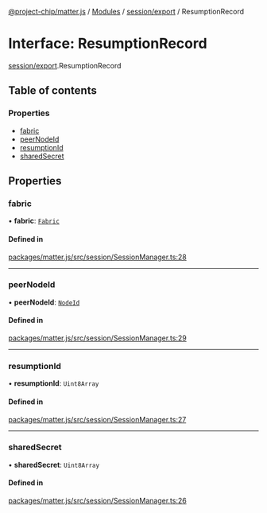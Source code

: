 [@project-chip/matter.js](../README.md) / [Modules](../modules.md) / [session/export](../modules/session_export.md) / ResumptionRecord

# Interface: ResumptionRecord

[session/export](../modules/session_export.md).ResumptionRecord

## Table of contents

### Properties

- [fabric](session_export.ResumptionRecord.md#fabric)
- [peerNodeId](session_export.ResumptionRecord.md#peernodeid)
- [resumptionId](session_export.ResumptionRecord.md#resumptionid)
- [sharedSecret](session_export.ResumptionRecord.md#sharedsecret)

## Properties

### fabric

• **fabric**: [`Fabric`](../classes/fabric_export.Fabric.md)

#### Defined in

[packages/matter.js/src/session/SessionManager.ts:28](https://github.com/project-chip/matter.js/blob/be83914/packages/matter.js/src/session/SessionManager.ts#L28)

___

### peerNodeId

• **peerNodeId**: [`NodeId`](../modules/datatype_export.md#nodeid)

#### Defined in

[packages/matter.js/src/session/SessionManager.ts:29](https://github.com/project-chip/matter.js/blob/be83914/packages/matter.js/src/session/SessionManager.ts#L29)

___

### resumptionId

• **resumptionId**: `Uint8Array`

#### Defined in

[packages/matter.js/src/session/SessionManager.ts:27](https://github.com/project-chip/matter.js/blob/be83914/packages/matter.js/src/session/SessionManager.ts#L27)

___

### sharedSecret

• **sharedSecret**: `Uint8Array`

#### Defined in

[packages/matter.js/src/session/SessionManager.ts:26](https://github.com/project-chip/matter.js/blob/be83914/packages/matter.js/src/session/SessionManager.ts#L26)
